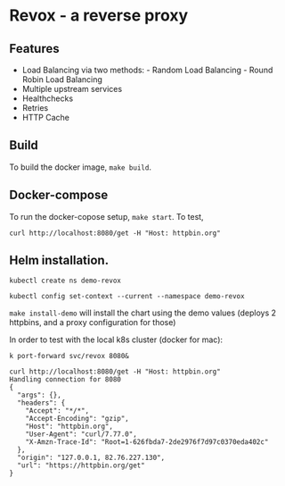 # Revox - a reverse proxy

## Features
- Load Balancing via two methods:
  *-* Random Load Balancing
  *-* Round Robin Load Balancing
- Multiple upstream services
- Healthchecks
- Retries
- HTTP Cache

## Build

To build the docker image, `make build`.

## Docker-compose
To run the docker-copose setup, `make start`.
To test, 
```
curl http://localhost:8080/get -H "Host: httpbin.org"
```

## Helm installation.

`kubectl create ns demo-revox`

`kubectl config set-context --current --namespace demo-revox`

`make install-demo` will install the chart using the demo values (deploys 2 httpbins, and a proxy configuration for those)

In order to test with the local k8s cluster (docker for mac):
```
k port-forward svc/revox 8080&

curl http://localhost:8080/get -H "Host: httpbin.org"
Handling connection for 8080
{
  "args": {},
  "headers": {
    "Accept": "*/*",
    "Accept-Encoding": "gzip",
    "Host": "httpbin.org",
    "User-Agent": "curl/7.77.0",
    "X-Amzn-Trace-Id": "Root=1-626fbda7-2de2976f7d97c0370eda402c"
  },
  "origin": "127.0.0.1, 82.76.227.130",
  "url": "https://httpbin.org/get"
}
```